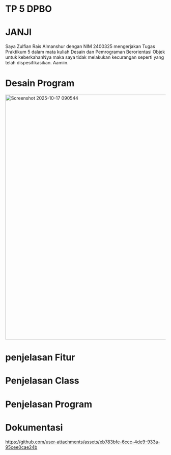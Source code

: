 # TP 5 DPBO
# JANJI
Saya Zulfian Rais Almanshur dengan NIM 2400325 
mengerjakan Tugas Praktikum 5 dalam mata kuliah Desain dan Pemrograman Berorientasi Objek 
untuk keberkahanNya maka saya tidak melakukan kecurangan seperti yang telah dispesifikasikan. Aamiin.

# Desain Program
<img width="960" height="767" alt="Screenshot 2025-10-17 090544" src="https://github.com/user-attachments/assets/84116244-5f51-4bb6-bc7b-d0c456dd1432" />

# penjelasan Fitur

# Penjelasan Class

# Penjelasan Program



# Dokumentasi


https://github.com/user-attachments/assets/eb783bfe-6ccc-4de9-933a-95cee0cae24b

